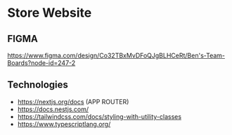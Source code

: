 # Store Website

## FIGMA
https://www.figma.com/design/Co32TBxMvDFoQJgBLHCeRt/Ben's-Team-Boards?node-id=247-2

## Technologies
- https://nextjs.org/docs (APP ROUTER)
- https://docs.nestjs.com/
- https://tailwindcss.com/docs/styling-with-utility-classes
- https://www.typescriptlang.org/
